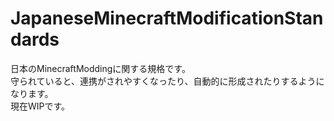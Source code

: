 ﻿---
layout: page.html
---

# JapaneseMinecraftModificationStandards
日本のMinecraftModdingに関する規格です。  
守られていると、連携がされやすくなったり、自動的に形成されたりするようになります。  
現在WIPです。